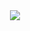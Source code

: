 <div id="header" align="center">
  <img src="https://media.giphy.com/media/YFkpsHWCsNUUo/giphy.gif"/>
</div>
